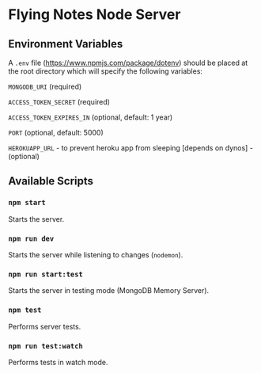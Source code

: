 # Flying Notes Node Server

## Environment Variables

A `.env` file (https://www.npmjs.com/package/dotenv) should be placed at the root directory which will specify the following variables:

`MONGODB_URI` (required)

`ACCESS_TOKEN_SECRET` (required)

`ACCESS_TOKEN_EXPIRES_IN` (optional, default: 1 year)

`PORT` (optional, default: 5000)

`HEROKUAPP_URL` - to prevent heroku app from sleeping [depends on dynos] - (optional)

## Available Scripts

### `npm start`

Starts the server.

### `npm run dev`

Starts the server while listening to changes (`nodemon`).

### `npm run start:test`

Starts the server in testing mode (MongoDB Memory Server).

### `npm test`

Performs server tests.

### `npm run test:watch`

Performs tests in watch mode.
